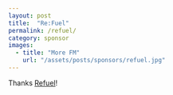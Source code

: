 ```yaml
---
layout: post
title:  "Re:Fuel"
permalink: /refuel/
category: sponsor
images: 
  - title: "More FM"
    url: "/assets/posts/sponsors/refuel.jpg"
---
```


Thanks [Refuel](https://www.facebook.com/pages/ReFuel/92443330259)!
